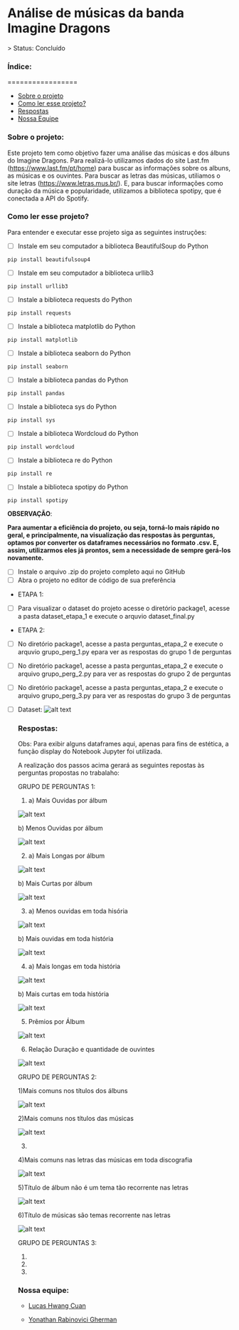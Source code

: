 <h1>Análise de músicas da banda Imagine Dragons</h1>
> Status: Concluído

<h3>Índice:</h3>
=================

   * [Sobre o projeto](#sobre)
   * [Como ler esse projeto?](#como-ler)
   * [Respostas](#respostas)
   * [Nossa Equipe](#equipe)



<h3 id=sobre>Sobre o projeto:</h3>

Este projeto tem como objetivo fazer uma análise das músicas e dos álbuns do Imagine Dragons.
Para realizá-lo utilizamos dados do site Last.fm (https://www.last.fm/pt/home) para buscar as informações sobre os albuns, as músicas e os ouvintes.
Para buscar as letras das músicas, utiliamos o site letras (https://www.letras.mus.br/).
E, para buscar informações como duração da música e popularidade, utilizamos a biblioteca spotipy, que é conectada a API do Spotify.


<h3 id=como-ler>Como ler esse projeto?</h3>
Para entender e executar esse projeto siga as seguintes instruções:
  
- [ ] Instale em seu computador a biblioteca BeautifulSoup do Python
  
```
pip install beautifulsoup4
```

- [ ] Instale em seu computador a biblioteca urllib3
  
```
pip install urllib3
``` 
- [ ] Instale a biblioteca requests do Python
  
```
pip install requests
```
  
- [ ] Instale a biblioteca matplotlib do Python
  
```
pip install matplotlib
```
  
- [ ] Instale a biblioteca seaborn do Python
  
```
pip install seaborn
```

- [ ] Instale a biblioteca pandas do Python
  
```
pip install pandas
```

- [ ] Instale a biblioteca sys do Python
  
```
pip install sys
```


- [ ] Instale a biblioteca Wordcloud do Python
  
```
pip install wordcloud
```

- [ ] Instale a biblioteca re do Python
  
```
pip install re
```

- [ ] Instale a biblioteca spotipy do Python
  
```
pip install spotipy
```

<strong>OBSERVAÇÃO</strong>:

<strong>Para aumentar a eficiência do projeto, ou seja, torná-lo mais rápido no geral, e principalmente, na visualização das respostas às perguntas, optamos por
converter os dataframes necessários no formato .csv. E, assim, utilizarmos eles já prontos, sem a necessidade de sempre gerá-los novamente.</strong>


- [ ] Instale o arquivo .zip do projeto completo aqui no GitHub
- [ ] Abra o projeto no editor de código de sua preferência
- ETAPA 1:
- [ ] Para visualizar o dataset do projeto acesse o diretório package1, acesse a pasta dataset_etapa_1 e execute o arquvio dataset_final.py 
- ETAPA 2:
- [ ] No diretório package1, acesse a pasta perguntas_etapa_2 e execute o arquvio grupo_perg_1.py epara ver as respostas do grupo 1 de perguntas
- [ ] No diretório package1, acesse a pasta perguntas_etapa_2 e execute o arquivo grupo_perg_2.py para ver as respostas do grupo 2 de perguntas
- [ ] No diretório package1, acesse a pasta perguntas_etapa_2 e execute o arquivo grupo_perg_3.py para ver as respostas do grupo 3 de perguntas

- [ ] Dataset:
  ![alt text](https://github.com/yonirg/Analise-de-Musicas/blob/unida/imgs/dataset.PNG)


  <h3 id=respostas>Respostas:</h3>
  Obs: Para exibir alguns dataframes aqui, apenas para fins de estética, a função display do Notebook Jupyter foi utilizada.

  A realização dos passos acima gerará as seguintes repostas às perguntas propostas no trabalaho:
  
  GRUPO DE PERGUNTAS 1:
  
  1) a) Mais Ouvidas por álbum
  
  
  ![alt text](https://github.com/yonirg/Analise-de-Musicas/blob/unida/imgs/grp1/1a.PNG)
  
  
  
  b) Menos Ouvidas por álbum
  
  
  ![alt text](https://github.com/yonirg/Analise-de-Musicas/blob/unida/imgs/grp1/1b.PNG)
  
  
  2) a) Mais Longas por álbum
  
  
  ![alt text](https://github.com/yonirg/Analise-de-Musicas/blob/unida/imgs/grp1/2a.PNG)
  
  
  
  b) Mais Curtas por álbum
  
  
  ![alt text](https://github.com/yonirg/Analise-de-Musicas/blob/unida/imgs/grp1/2b.PNG)
  
  
  3) a) Menos ouvidas em toda hisória
  
  
  ![alt text](https://github.com/yonirg/Analise-de-Musicas/blob/unida/imgs/grp1/3a.png)
  
  
  
  b) Mais ouvidas em toda história
  
  
  ![alt text](https://github.com/yonirg/Analise-de-Musicas/blob/unida/imgs/grp1/3b.PNG)
  
  
  
  4) a) Mais longas em toda história
   
   
   ![alt text](https://github.com/yonirg/Analise-de-Musicas/blob/unida/imgs/grp1/4b.PNG)

  
  b) Mais curtas em toda história
  
  
  
  ![alt text](https://github.com/yonirg/Analise-de-Musicas/blob/unida/imgs/grp1/4a.PNG)

  
  5)  Prêmios por Álbum
  
  
  ![alt text](https://github.com/yonirg/Analise-de-Musicas/blob/unida/imgs/grp1/5.PNG)

  
  
  6) Relação Duração e quantidade de ouvintes
  
  ![alt text](https://github.com/yonirg/Analise-de-Musicas/blob/unida/imgs/grp1/6.png)
  
  GRUPO DE PERGUNTAS 2:
  
  1)Mais comuns nos títulos dos álbuns
  
  
  
  ![alt text](https://github.com/yonirg/Analise-de-Musicas/blob/unida/imgs/grp2/1.PNG)
  
  2)Mais comuns nos títulos das músicas



  ![alt text](https://github.com/yonirg/Analise-de-Musicas/blob/unida/imgs/grp2/2.png)
  
  3)
  
  
  
  
  
  
  4)Mais comuns nas letras das músicas em toda discografia
  
  ![alt text](https://github.com/yonirg/Analise-de-Musicas/blob/unida/imgs/grp2/4.png)

  
  
  5)Título de álbum não é um tema tão recorrente nas letras
  
  
  
  ![alt text](https://github.com/yonirg/Analise-de-Musicas/blob/unida/imgs/grp2/5.png)
  
  
  6)Título de músicas são temas recorrente nas letras
  
  
  
  ![alt text](https://github.com/yonirg/Analise-de-Musicas/blob/unida/imgs/grp2/6.png)
  
  GRUPO DE PERGUNTAS 3:
  
  1)
  
  
  2)
  
  
  3)
  
  
  <h3 id=equipe>Nossa equipe:</h3>
  
  
  * [Lucas Hwang Cuan](https://github.com/Lhc128)

  * [Yonathan Rabinovici Gherman](https://github.com/yonirg)
   
